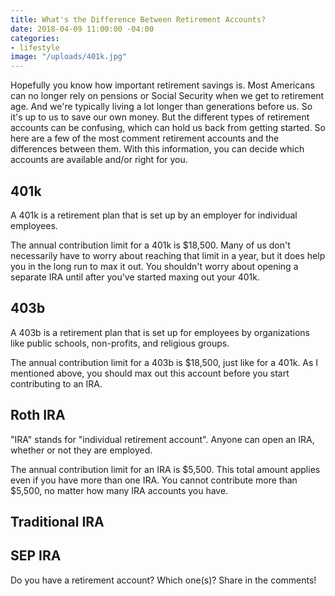 ```yaml
---
title: What's the Difference Between Retirement Accounts?
date: 2018-04-09 11:00:00 -04:00
categories:
- lifestyle
image: "/uploads/401k.jpg"
---
```


Hopefully you know how important retirement savings is. Most Americans can no longer rely on pensions or Social Security when we get to retirement age. And we're typically living a lot longer than generations before us. So it's up to us to save our own money. But the different types of retirement accounts can be confusing, which can hold us back from getting started. So here are a few of the most comment retirement accounts and the differences between them. With this information, you can decide which accounts are available and/or right for you.

## 401k

A 401k is a retirement plan that is set up by an employer for individual employees.

The annual contribution limit for a 401k is $18,500. Many of us don't necessarily have to worry about reaching that limit in a year, but it does help you in the long run to max it out. You shouldn't worry about opening a separate IRA until after you've started maxing out your 401k.

## 403b

A 403b is a retirement plan that is set up for employees by organizations like public schools, non-profits, and religious groups.

The annual contribution limit for a 403b is $18,500, just like for a 401k. As I mentioned above, you should max out this account before you start contributing to an IRA. 

## Roth IRA

"IRA" stands for "individual retirement account". Anyone can open an IRA, whether or not they are employed. 

The annual contribution limit for an IRA is $5,500. This total amount applies even if you have more than one IRA. You cannot contribute more than $5,500, no matter how many IRA accounts you have.

## Traditional IRA

## SEP IRA

Do you have a retirement account? Which one(s)? Share in the comments!